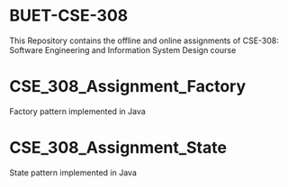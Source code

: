 # BUET-CSE-308
This Repository contains the offline and online assignments of CSE-308: Software Engineering and Information System Design course

# CSE_308_Assignment_Factory
Factory pattern implemented in Java


# CSE_308_Assignment_State
State pattern implemented in Java

